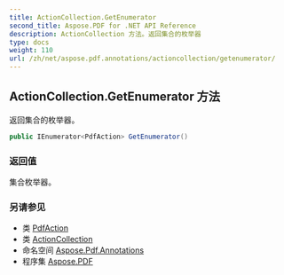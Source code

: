 ```yaml
---
title: ActionCollection.GetEnumerator
second_title: Aspose.PDF for .NET API Reference
description: ActionCollection 方法。返回集合的枚举器
type: docs
weight: 110
url: /zh/net/aspose.pdf.annotations/actioncollection/getenumerator/
---
```

## ActionCollection.GetEnumerator 方法

返回集合的枚举器。

```csharp
public IEnumerator<PdfAction> GetEnumerator()
```

### 返回值

集合枚举器。

### 另请参见

* 类 [PdfAction](../../pdfaction/)
* 类 [ActionCollection](../)
* 命名空间 [Aspose.Pdf.Annotations](../../../aspose.pdf.annotations/)
* 程序集 [Aspose.PDF](../../../)